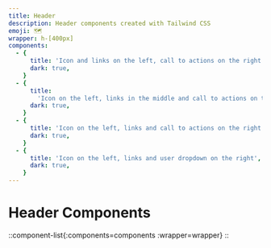 ```yaml
---
title: Header
description: Header components created with Tailwind CSS
emoji: 🗺
wrapper: h-[400px]
components:
  - {
      title: 'Icon and links on the left, call to actions on the right',
      dark: true,
    }
  - {
      title:
        'Icon on the left, links in the middle and call to actions on the right',
      dark: true,
    }
  - {
      title: 'Icon on the left, links and call to actions on the right',
      dark: true,
    }
  - {
      title: 'Icon on the left, links and user dropdown on the right',
      dark: true,
    }
---
```


# Header Components

<!-- prettier-ignore -->
::component-list{:components=components :wrapper=wrapper}
::
